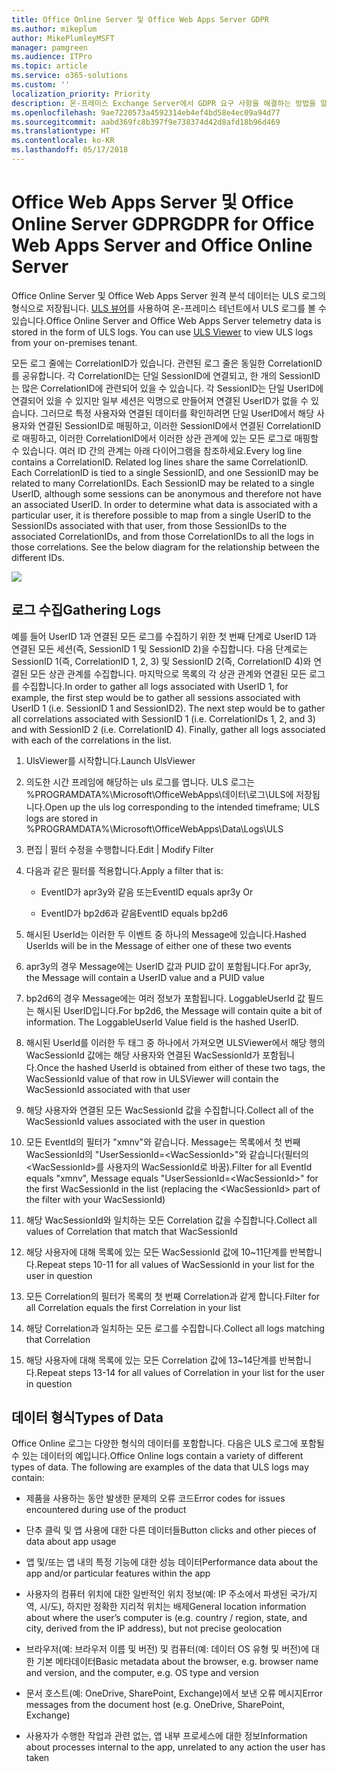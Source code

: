 ```yaml
---
title: Office Online Server 및 Office Web Apps Server GDPR
ms.author: mikeplum
author: MikePlumleyMSFT
manager: pamgreen
ms.audience: ITPro
ms.topic: article
ms.service: o365-solutions
ms.custom: ''
localization_priority: Priority
description: 온-프레미스 Exchange Server에서 GDPR 요구 사항을 해결하는 방법을 알아보세요.
ms.openlocfilehash: 9ae7220573a4592314eb4ef4bd58e4ec09a94d77
ms.sourcegitcommit: aabd369fc8b397f9e738374d42d8afd18b96d469
ms.translationtype: HT
ms.contentlocale: ko-KR
ms.lasthandoff: 05/17/2018
---
```

# <a name="gdpr-for-office-web-apps-server-and-office-online-server"></a><span data-ttu-id="ed8be-103">Office Web Apps Server 및 Office Online Server GDPR</span><span class="sxs-lookup"><span data-stu-id="ed8be-103">GDPR for Office Web Apps Server and Office Online Server</span></span>

<span data-ttu-id="ed8be-p101">Office Online Server 및 Office Web Apps Server 원격 분석 데이터는 ULS 로그의 형식으로 저장됩니다. [ULS 뷰어](https://www.microsoft.com/en-us/download/details.aspx?id=44020)를 사용하여 온-프레미스 테넌트에서 ULS 로그를 볼 수 있습니다.</span><span class="sxs-lookup"><span data-stu-id="ed8be-p101">Office Online Server and Office Web Apps Server telemetry data is stored in the form of ULS logs. You can use [ULS Viewer](https://www.microsoft.com/en-us/download/details.aspx?id=44020) to view ULS logs from your on-premises tenant.</span></span>

<span data-ttu-id="ed8be-p102">모든 로그 줄에는 CorrelationID가 있습니다. 관련된 로그 줄은 동일한 CorrelationID를 공유합니다. 각 CorrelationID는 단일 SessionID에 연결되고, 한 개의 SessionID는 많은 CorrelationID에 관련되어 있을 수 있습니다. 각 SessionID는 단일 UserID에 연결되어 있을 수 있지만 일부 세션은 익명으로 만들어져 연결된 UserID가 없을 수 있습니다. 그러므로 특정 사용자와 연결된 데이터를 확인하려면 단일 UserID에서 해당 사용자와 연결된 SessionID로 매핑하고, 이러한 SessionID에서 연결된 CorrelationID로 매핑하고, 이러한 CorrelationID에서 이러한 상관 관계에 있는 모든 로그로 매핑할 수 있습니다. 여러 ID 간의 관계는 아래 다이어그램을 참조하세요.</span><span class="sxs-lookup"><span data-stu-id="ed8be-p102">Every log line contains a CorrelationID. Related log lines share the same CorrelationID. Each CorrelationID is tied to a single SessionID, and one SessionID may be related to many CorrelationIDs. Each SessionID may be related to a single UserID, although some sessions can be anonymous and therefore not have an associated UserID. In order to determine what data is associated with a particular user, it is therefore possible to map from a single UserID to the SessionIDs associated with that user, from those SessionIDs to the associated CorrelationIDs, and from those CorrelationIDs to all the logs in those correlations. See the below diagram for the relationship between the different IDs.</span></span>

![](media/gdpr-for-office-online-server_image1.jpg)

## <a name="gathering-logs"></a><span data-ttu-id="ed8be-112">로그 수집</span><span class="sxs-lookup"><span data-stu-id="ed8be-112">Gathering Logs</span></span>

<span data-ttu-id="ed8be-p103">예를 들어 UserID 1과 연결된 모든 로그를 수집하기 위한 첫 번째 단계로 UserID 1과 연결된 모든 세션(즉, SessionID 1 및 SessionID 2)을 수집합니다. 다음 단계로는 SessionID 1(즉, CorrelationID 1, 2, 3) 및 SessionID 2(즉, CorrelationID 4)와 연결된 모든 상관 관계를 수집합니다. 마지막으로 목록의 각 상관 관계와 연결된 모든 로그를 수집합니다.</span><span class="sxs-lookup"><span data-stu-id="ed8be-p103">In order to gather all logs associated with UserID 1, for example, the first step would be to gather all sessions associated with UserID 1 (i.e. SessionID 1 and SessionID2). The next step would be to gather all correlations associated with SessionID 1 (i.e. CorrelationIDs 1, 2, and 3) and with SessionID 2 (i.e. CorrelationID 4). Finally, gather all logs associated with each of the correlations in the list.</span></span>

1.  <span data-ttu-id="ed8be-116">UlsViewer를 시작합니다.</span><span class="sxs-lookup"><span data-stu-id="ed8be-116">Launch UlsViewer</span></span>

2.  <span data-ttu-id="ed8be-117">의도한 시간 프레임에 해당하는 uls 로그를 엽니다. ULS 로그는 %PROGRAMDATA%\\Microsoft\\OfficeWebApps\\데이터\\로그\\ULS에 저장됩니다.</span><span class="sxs-lookup"><span data-stu-id="ed8be-117">Open up the uls log corresponding to the intended timeframe; ULS logs are stored in %PROGRAMDATA%\\Microsoft\\OfficeWebApps\\Data\\Logs\\ULS</span></span>

3.  <span data-ttu-id="ed8be-118">편집 | 필터 수정을 수행합니다.</span><span class="sxs-lookup"><span data-stu-id="ed8be-118">Edit | Modify Filter</span></span>

4.  <span data-ttu-id="ed8be-119">다음과 같은 필터를 적용합니다.</span><span class="sxs-lookup"><span data-stu-id="ed8be-119">Apply a filter that is:</span></span>

    -   <span data-ttu-id="ed8be-120">EventID가 apr3y와 같음 또는</span><span class="sxs-lookup"><span data-stu-id="ed8be-120">EventID equals apr3y Or</span></span>

    -   <span data-ttu-id="ed8be-121">EventID가 bp2d6과 같음</span><span class="sxs-lookup"><span data-stu-id="ed8be-121">EventID equals bp2d6</span></span>

5.  <span data-ttu-id="ed8be-122">해시된 UserId는 이러한 두 이벤트 중 하나의 Message에 있습니다.</span><span class="sxs-lookup"><span data-stu-id="ed8be-122">Hashed UserIds will be in the Message of either one of these two events</span></span>

6.  <span data-ttu-id="ed8be-123">apr3y의 경우 Message에는 UserID 값과 PUID 값이 포함됩니다.</span><span class="sxs-lookup"><span data-stu-id="ed8be-123">For apr3y, the Message will contain a UserID value and a PUID value</span></span>

7.  <span data-ttu-id="ed8be-p104">bp2d6의 경우 Message에는 여러 정보가 포함됩니다. LoggableUserId 값 필드는 해시된 UserID입니다.</span><span class="sxs-lookup"><span data-stu-id="ed8be-p104">For bp2d6, the Message will contain quite a bit of information. The LoggableUserId Value field is the hashed UserID.</span></span>

8.  <span data-ttu-id="ed8be-126">해시된 UserId를 이러한 두 태그 중 하나에서 가져오면 ULSViewer에서 해당 행의 WacSessionId 값에는 해당 사용자와 연결된 WacSessionId가 포함됩니다.</span><span class="sxs-lookup"><span data-stu-id="ed8be-126">Once the hashed UserId is obtained from either of these two tags, the WacSessionId value of that row in ULSViewer will contain the WacSessionId associated with that user</span></span>

9.  <span data-ttu-id="ed8be-127">해당 사용자와 연결된 모든 WacSessionId 값을 수집합니다.</span><span class="sxs-lookup"><span data-stu-id="ed8be-127">Collect all of the WacSessionId values associated with the user in question</span></span>

10. <span data-ttu-id="ed8be-128">모든 EventId의 필터가 "xmnv"와 같습니다. Message는 목록에서 첫 번째 WacSessionId의 "UserSessionId=\<WacSessionId\>"와 같습니다(필터의 \<WacSessionId\>를 사용자의 WacSessionId로 바꿈).</span><span class="sxs-lookup"><span data-stu-id="ed8be-128">Filter for all EventId equals "xmnv", Message equals "UserSessionId=\<WacSessionId\>" for the first WacSessionId in the list (replacing the \<WacSessionId\> part of the filter with your WacSessionId)</span></span>

11. <span data-ttu-id="ed8be-129">해당 WacSessionId와 일치하는 모든 Correlation 값을 수집합니다.</span><span class="sxs-lookup"><span data-stu-id="ed8be-129">Collect all values of Correlation that match that WacSessionId</span></span>

12. <span data-ttu-id="ed8be-130">해당 사용자에 대해 목록에 있는 모든 WacSessionId 값에 10~11단계를 반복합니다.</span><span class="sxs-lookup"><span data-stu-id="ed8be-130">Repeat steps 10-11 for all values of WacSessionId in your list for the user in question</span></span>

13. <span data-ttu-id="ed8be-131">모든 Correlation의 필터가 목록의 첫 번째 Correlation과 같게 합니다.</span><span class="sxs-lookup"><span data-stu-id="ed8be-131">Filter for all Correlation equals the first Correlation in your list</span></span>

14. <span data-ttu-id="ed8be-132">해당 Correlation과 일치하는 모든 로그를 수집합니다.</span><span class="sxs-lookup"><span data-stu-id="ed8be-132">Collect all logs matching that Correlation</span></span>

15. <span data-ttu-id="ed8be-133">해당 사용자에 대해 목록에 있는 모든 Correlation 값에 13~14단계를 반복합니다.</span><span class="sxs-lookup"><span data-stu-id="ed8be-133">Repeat steps 13-14 for all values of Correlation in your list for the user in question</span></span>

## <a name="types-of-data"></a><span data-ttu-id="ed8be-134">데이터 형식</span><span class="sxs-lookup"><span data-stu-id="ed8be-134">Types of Data</span></span>

<span data-ttu-id="ed8be-p105">Office Online 로그는 다양한 형식의 데이터를 포함합니다. 다음은 ULS 로그에 포함될 수 있는 데이터의 예입니다.</span><span class="sxs-lookup"><span data-stu-id="ed8be-p105">Office Online logs contain a variety of different types of data. The following are examples of the data that ULS logs may contain:</span></span>

-   <span data-ttu-id="ed8be-137">제품을 사용하는 동안 발생한 문제의 오류 코드</span><span class="sxs-lookup"><span data-stu-id="ed8be-137">Error codes for issues encountered during use of the product</span></span>

-   <span data-ttu-id="ed8be-138">단추 클릭 및 앱 사용에 대한 다른 데이터들</span><span class="sxs-lookup"><span data-stu-id="ed8be-138">Button clicks and other pieces of data about app usage</span></span>

-   <span data-ttu-id="ed8be-139">앱 및/또는 앱 내의 특정 기능에 대한 성능 데이터</span><span class="sxs-lookup"><span data-stu-id="ed8be-139">Performance data about the app and/or particular features within the app</span></span>

-   <span data-ttu-id="ed8be-140">사용자의 컴퓨터 위치에 대한 일반적인 위치 정보(예: IP 주소에서 파생된 국가/지역, 시/도), 하지만 정확한 지리적 위치는 배제</span><span class="sxs-lookup"><span data-stu-id="ed8be-140">General location information about where the user’s computer is (e.g. country / region, state, and city, derived from the IP address), but not precise geolocation</span></span>

-   <span data-ttu-id="ed8be-141">브라우저(예: 브라우저 이름 및 버전) 및 컴퓨터(예: 데이터 OS 유형 및 버전)에 대한 기본 메타데이터</span><span class="sxs-lookup"><span data-stu-id="ed8be-141">Basic metadata about the browser, e.g. browser name and version, and the computer, e.g. OS type and version</span></span>

-   <span data-ttu-id="ed8be-142">문서 호스트(예: OneDrive, SharePoint, Exchange)에서 보낸 오류 메시지</span><span class="sxs-lookup"><span data-stu-id="ed8be-142">Error messages from the document host (e.g. OneDrive, SharePoint, Exchange)</span></span>

-   <span data-ttu-id="ed8be-143">사용자가 수행한 작업과 관련 없는, 앱 내부 프로세스에 대한 정보</span><span class="sxs-lookup"><span data-stu-id="ed8be-143">Information about processes internal to the app, unrelated to any action the user has taken</span></span>
